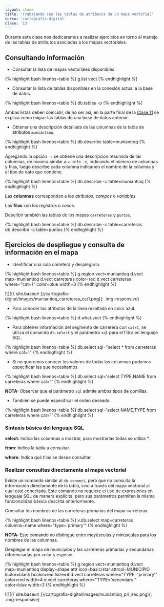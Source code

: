 ```yaml
---
layout: clase
title: 'Trabajando con las tablas de atributos de un mapa vectorial'
curso: 'cartografia-digital'
clase: '13'
---
```


Durante esta clase nos dedicaremos a realizar ejercicios en torno al manejo de las tablas de atributos asociadas a los mapas vectoriales.

Consultando información
-----------------------

- Consultar la lista de mapas vectoriales disponibles.

{% highlight bash linenos=table %}
g.list vect
{% endhighlight %}

- Consultar la lista de tablas disponibles en la conexión actual a la base de datos.

{% highlight bash linenos=table %}
db.tables -p
{% endhighlight %}

Ambas listas deben coincidir, de no ser así, en la parte final de la [Clase 11](./clase-11.html) se explica como migrar las tablas de una base de datos anterior.

- Obtener una descripción detallada de las columnas de la tabla de atributos `muniantioq`.

{% highlight bash linenos=table %}
db.describe table=muniantioq
{% endhighlight %}

Agregando la opción `-c` se obtiene una descripción resumida de las columnas, de manera similar a `v.info -c`, indicando el número de columnas y filas, luego describe cada columna indicando el nombre de la columna y el tipo de dato que contiene.

{% highlight bash linenos=table %}
db.describe -c table=muniantioq
{% endhighlight %}

Las **columnas** corresponden a los *atributos*, *campos* o *variables*.

Las **filas** son los *registros* o *casos*.

Describir también las tablas de los mapas `carreteras` y `puntos`.

{% highlight bash linenos=table %}
db.describe -c table=carreteras
db.describe -c table=puntos
{% endhighlight %}

Ejercicios de despliegue y consulta de información en el mapa
-------------------------------------------------------------

- Identificar una sola carretera y desplegarla.

{% highlight bash linenos=table %}
g.region vect=muniantioq 
d.vect map=muniantioq 
d.vect carreteras color=red 
d.vect carreteras where="cat=1" color=blue width=3
{% endhighlight %}

![]({{ site.baseurl }}/cartografia-digital/images/muniantioq_carreteras_cat1.png){: .img-responsive}

- Para conocer los atributos de la línea resaltada en color azul.

{% highlight bash linenos=table %}
d.what.vect
{% endhighlight %}

- Para obtener información del segmento de carretera con `cat=1`, se utiliza el comando `db.select` y el parámetro `sql` para el filtro en lenguaje SQL.

{% highlight bash linenos=table %}
db.select sql="select * from carreteras where cat=1"
{% endhighlight %}

- Si no queremos conocer los valores de todas las columnas podemos especificar las que necesitamos.

{% highlight bash linenos=table %}
db.select sql='select TYPE,NAME from carreteras where cat=1'
{% endhighlight %}

**NOTA:** Observar que el parámetro `sql` admite ambos tipos de comillas.

- También se puede especificar el orden deseado.

{% highlight bash linenos=table %}
db.select sql='select NAME,TYPE from carreteras where cat=1'
{% endhighlight %}

### Sintaxis básica del lenguaje SQL

**select:** Indica las columnas a mostrar, para mostrarlas todas se utiliza \*.

**from:** Indica la tabla a consultar.

**where:** Indica qué filas se desea consultar.

### Realizar consultas directamente al mapa vectorial

Existe un comando similar al `db.connect`, pero que no consulta la información directamente de la tabla, sino a través del mapa vectorial al cual esté conectada. Este comando no requiere el uso de expresiones en lenguaje SQL de manera explícita, pero sus parámetros permiten la misma funcionalidad básica descrita anteriormente.

Consultar los nombres de las carreteras primarias del mapa carreteras.

{% highlight bash linenos=table %}
v.db.select map=carreteras columns=name where="type='primary'"
{% endhighlight %}

**NOTA:** Este comando no distingue entre mayúsculas y minúsculas para los nombres de las columnas.

Desplegar el mapa de municipios y las carreteras primarias y secundarias diferenciadas por color y espesor.

{% highlight bash linenos=table %}
g.region vect=muniantioq
d.vect map=muniantioq display=shape,attr icon=basic/star attrcol=MUNICIPIO lcolor=black bcolor=red lsize=6
d.vect carreteras where="TYPE='primary'" color=red width=4
d.vect carreteras where="TYPE='secondary'" color=blue width=3
{% endhighlight %}

![]({{ site.baseurl }}/cartografia-digital/images/muniantioq_pri_sec.png){: .img-responsive}
